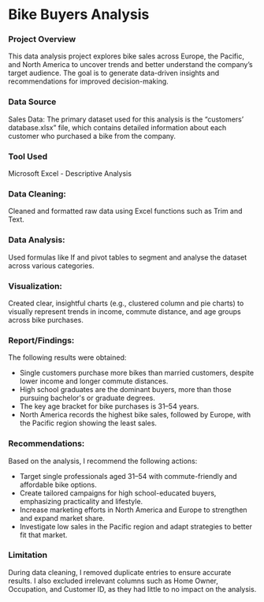 # Bike Buyers Analysis

### Project Overview

This data analysis project explores bike sales across Europe, the Pacific, and North America to uncover trends and better understand the company’s target audience. The goal is to generate data-driven insights and recommendations for improved decision-making.

### Data Source

Sales Data: The primary dataset used for this analysis is the “customers’ database.xlsx” file, which contains detailed information about each customer who purchased a bike from the company.

### Tool Used

Microsoft Excel - Descriptive Analysis

### Data Cleaning:
 Cleaned and formatted raw data using Excel functions such as Trim and Text.

### Data Analysis:
 Used formulas like  If and pivot tables to segment and analyse the dataset across various categories. 

### Visualization:
 Created clear, insightful charts (e.g., clustered column and pie charts) to visually represent trends in income, commute distance, and age groups across bike purchases.

### Report/Findings:
The following results were obtained:
- Single customers purchase more bikes than married customers, despite lower income and longer commute distances.
- High school graduates are the dominant buyers, more than those pursuing bachelor's or graduate degrees.
- The key age bracket for bike purchases is 31–54 years.
- North America records the highest bike sales, followed by Europe, with the Pacific region showing the least sales.

### Recommendations:
Based on the analysis, I recommend the following actions:
- Target single professionals aged 31–54 with commute-friendly and affordable bike options.
- Create tailored campaigns for high school-educated buyers, emphasizing practicality and lifestyle.
- Increase marketing efforts in North America and Europe to strengthen and expand market share.
- Investigate low sales in the Pacific region and adapt strategies to better fit that market.

### Limitation
During data cleaning, I removed duplicate entries to ensure accurate results. I also excluded irrelevant columns such as Home Owner, Occupation, and Customer ID, as they had little to no impact on the analysis.
